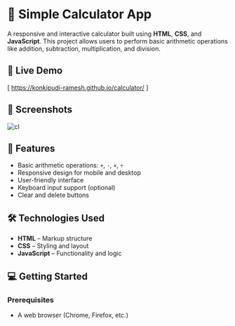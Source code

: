 # 🧮 Simple Calculator App

A responsive and interactive calculator built using **HTML**, **CSS**, and **JavaScript**. This project allows users to perform basic arithmetic operations like addition, subtraction, multiplication, and division.

## 🔗 Live Demo

[ https://konkipudi-ramesh.github.io/calculator/ ]


## 📸 Screenshots

![cl](https://github.com/user-attachments/assets/b10a5043-8267-48c4-97cc-2c0d87f7d8c5)

## 🚀 Features

- Basic arithmetic operations: `+`, `-`, `×`, `÷`
- Responsive design for mobile and desktop
- User-friendly interface
- Keyboard input support (optional)
- Clear and delete buttons

## 🛠️ Technologies Used

- **HTML** – Markup structure
- **CSS** – Styling and layout
- **JavaScript** – Functionality and logic

## 💻 Getting Started

### Prerequisites
- A web browser (Chrome, Firefox, etc.)

